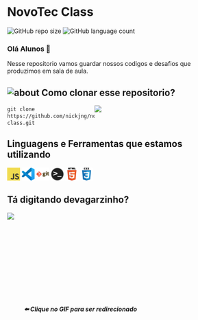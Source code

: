 
 
# NovoTec Class

![GitHub repo size](https://img.shields.io/github/repo-size/nickjng/novotec-class?style=for-the-badge)
![GitHub language count](https://img.shields.io/github/languages/count/nickjng/novotec-class?style=for-the-badge)

### Olá Alunos 👋

Nesse repositorio vamos guardar nossos codigos e desafios que produzimos em sala de aula.

## <img width="45" alt="about" src="https://raw.github.com/elizarov/elizarov/master/about.png"> Como clonar esse repositorio? 

<img align="right" width="300" src="https://i2.wp.com/allhtaccess.info/wp-content/uploads/2018/03/programming.gif?fit=1281%2C716&ssl=1" />

```git
git clone https://github.com/nickjng/novotec-class.git
```

## **Linguagens e Ferramentas que estamos utilizando**  
<code><img height="30" src="https://raw.githubusercontent.com/github/explore/80688e429a7d4ef2fca1e82350fe8e3517d3494d/topics/javascript/javascript.png"></code>
<code><img height="30" src="https://raw.githubusercontent.com/github/explore/80688e429a7d4ef2fca1e82350fe8e3517d3494d/topics/visual-studio-code/visual-studio-code.png"></code>
<code><img height="30" src="https://raw.githubusercontent.com/github/explore/80688e429a7d4ef2fca1e82350fe8e3517d3494d/topics/git/git.png"></code>
<code><img height="30" src="https://raw.githubusercontent.com/github/explore/80688e429a7d4ef2fca1e82350fe8e3517d3494d/topics/terminal/terminal.png"></code>
<code><img height="30" src="https://raw.githubusercontent.com/github/explore/80688e429a7d4ef2fca1e82350fe8e3517d3494d/topics/html/html.png"></code>
<code><img height="30" src="https://raw.githubusercontent.com/github/explore/80688e429a7d4ef2fca1e82350fe8e3517d3494d/topics/css/css.png"></code>

## **Tá digitando devagarzinho?**
<a href='https://agilefingers.com/pt' target='_blank'>
<img width="600" align='left' src="https://media.tenor.com/-hOEU3PYjBoAAAAd/zootopia.gif" /></a>

#### ㅤㅤㅤㅤ
#### ㅤㅤㅤㅤ
#### ㅤㅤㅤㅤ
#### ㅤㅤㅤㅤ
#### ㅤㅤㅤㅤ
###### **ㅤㅤㅤ⬅️ Clique no GIF para ser redirecionado**

 




